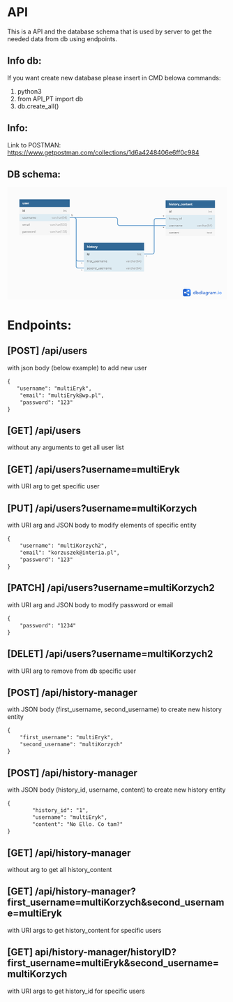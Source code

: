 ﻿# API
This is a API and the database schema that is used by server to get the needed data from db using endpoints.

## Info db:
If you want create new database please insert in CMD belowa commands:
1. python3
2. from API_PT import db
3. db.create_all()

## Info:
Link to POSTMAN: https://www.getpostman.com/collections/1d6a4248406e6ff0c984

## DB schema:

![](https://raw.githubusercontent.com/Niewidzialny84/PT_Project/peter/API/db_schema.png)
# Endpoints:

## [POST] /api/users 
with json body (below example) to add new user
```
{
   "username": "multiEryk",
    "email": "multiEryk@wp.pl",
    "password": "123"
}
```
## [GET] /api/users 
without any arguments to get all user list

## [GET] /api/users?username=multiEryk 
with URI arg to get specific user 

## [PUT] /api/users?username=multiKorzych 
with URI arg and JSON body to modify elements of specific entity
```
{
	"username": "multiKorzych2",
	"email": "korzuszek@interia.pl",
	"password": "123"
}
```
## [PATCH] /api/users?username=multiKorzych2 
with URI arg and JSON body to modify password or email
```
{ 	
	"password": "1234"
}
```

## [DELET] /api/users?username=multiKorzych2 
with URI arg to remove from db specific user

## [POST] /api/history-manager  
with JSON body (first_username, second_username) to create new history entity
 
    {    	
	    "first_username": "multiEryk",
	    "second_username": "multiKorzych"
    }

## [POST] /api/history-manager
with JSON body (history_id, username, content) to create new history entity

    {
            "history_id": "1",
        	"username": "multiEryk",
        	"content": "No Ello. Co tam?"
    }

## [GET] /api/history-manager 
without arg to get all history_content

## [GET] /api/history-manager?first_username=multiKorzych&second_username=multiEryk 
with URI args to get history_content for specific users

## [GET] api/history-manager/historyID?first_username=multiEryk&second_username=multiKorzych 
with URI args to get history_id for specific users

